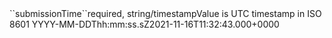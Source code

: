 <tr><td>``submissionTime``</td><td>required, string/timestamp</td><td>Value is UTC timestamp in ISO 8601 YYYY-MM-DDThh:mm:ss.sZ</td><td>2021-11-16T11:32:43.000+0000</td><td></td></tr>
